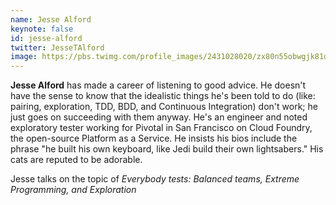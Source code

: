 ```yaml
---
name: Jesse Alford
keynote: false
id: jesse-alford
twitter: JesseTAlford
image: https://pbs.twimg.com/profile_images/2431028020/zx80n55obwgjk81dei4f_400x400.jpeg
---
```

**Jesse Alford** has made a career of listening to good advice. He doesn't have the sense to know that the idealistic things he's been told to do (like: pairing, exploration, TDD, BDD, and Continuous Integration) don't work; he just goes on succeeding with them anyway. He's an engineer and noted exploratory tester working for Pivotal in San Francisco on Cloud Foundry, the open-source Platform as a Service. He insists his bios include the phrase "he built his own keyboard, like Jedi build their own lightsabers." His cats are reputed to be adorable.

Jesse talks on the topic of *Everybody tests: Balanced teams, Extreme Programming, and Exploration*
